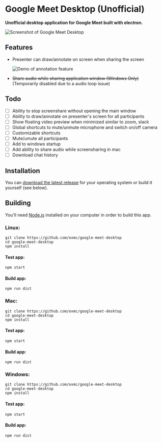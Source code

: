 # Google Meet Desktop (Unofficial)

**Unofficial desktop application for Google Meet built with electron.**

![Screenshot of Google Meet Desktop](https://static.arjun-g.com/google-meet/google-meet-screenshot.jpg)

## Features

- Presenter can draw/annotate on screen when sharing the screen

  ![Demo of annotation feature](https://static.arjun-g.com/google-meet/google-meet-annotation.gif)

- ~~Share audio while sharing application window (Windows Only)~~ (Temporarily disabled due to a audio loop issue)

<!---
Does not work

Global shortcuts to mute/unmute microphone and switch on/off camera

| Shortcut               | Use                           |
| ---------------------- | ----------------------------- |
| `Ctrl/⌘` + `Alt` + `A` | Mute/Unmute microphone        |
| `Ctrl/⌘` + `Alt` + `V` | Toggle camera on/off          |

-->

## Todo

- [ ] Ability to stop screenshare without opening the main window
- [ ] Ability to draw/annotate on presenter's screen for all participants
- [ ] Show floating video preview when minimized similar to zoom, slack
- [ ] Global shortcuts to mute/unmute microphone and switch on/off camera
- [ ] Customizable shortcuts
- [ ] Mute/umute all participants
- [ ] Add to windows startup
- [ ] Add ability to share audio while screensharing in mac
- [ ] Download chat history

## Installation

You can [download the latest release](https://github.com/oxmc/google-meet-desktop/releases) for your operating system or build it yourself (see below).

## Building

You'll need [Node.js](https://nodejs.org) installed on your computer in order to build this app.

### Linux:

```
git clone https://github.com/oxmc/google-meet-desktop
cd google-meet-desktop
npm install
```

#### Test app:

```
npm start
```

#### Build app:

```
npm run dist
```

### Mac:

```
git clone https://github.com/oxmc/google-meet-desktop
cd google-meet-desktop
npm install
```

#### Test app:

```
npm start
```

#### Build app:

```
npm run dist
```

### Windows:

```
git clone https://github.com/oxmc/google-meet-desktop
cd google-meet-desktop
npm install
```

#### Test app:

```
npm start
```

#### Build app:

```
npm run dist
```
